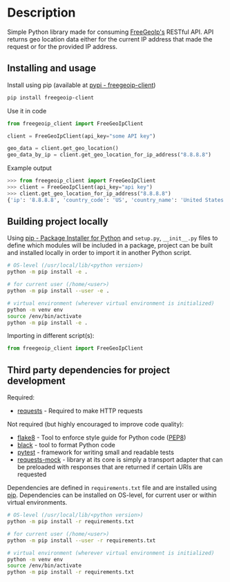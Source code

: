 # Description

Simple Python library made for consuming [FreeGeoIp's](https://freegeoip.app/) RESTful API. API returns geo location data either for
the current IP address that made the request or for the provided IP address.

## Installing and usage

Install using pip (available at [pypi - freegeoip-client](https://pypi.org/project/freegeoip-client/))

```bash
pip install freegeoip-client
```

Use it in code

```python
from freegeoip_client import FreeGeoIpClient

client = FreeGeoIpClient(api_key="some API key")

geo_data = client.get_geo_location()
geo_data_by_ip = client.get_geo_location_for_ip_address("8.8.8.8")
```

Example output

```python
>>> from freegeoip_client import FreeGeoIpClient
>>> client = FreeGeoIpClient(api_key="api key")
>>> client.get_geo_location_for_ip_address("8.8.8.8")
{'ip': '8.8.8.8', 'country_code': 'US', 'country_name': 'United States', 'region_code': '', 'region_name': '', 'city': '', 'zip_code': '', 'time_zone': 'America/Chicago', 'latitude': 37.751, 'longitude': -97.822, 'metro_code': 0}
```

## Building project locally

Using [pip - Package Installer for Python](https://pip.pypa.io/en/stable/) and `setup.py`, `__init__.py` files to define which modules will be included in a package, project can be built and installed locally in order to import it in another Python script.

```bash
# OS-level (/usr/local/lib/<python version>)
python -m pip install -e .

# for current user (/home/<user>)
python -m pip install --user -e .

# virtual environment (wherever virtual environment is initialized)
python -m venv env
source /env/bin/activate
python -m pip install -e .
```

Importing in different script(s):

```python
from freegeoip_client import FreeGeoIpClient
```

## Third party dependencies for project development

Required:

- [requests](https://docs.python-requests.org/en/latest/) - Required to make HTTP requests

Not required (but highly encouraged to improve code quality):

- [flake8](https://flake8.pycqa.org/en/latest/) - Tool to enforce style guide for Python code ([PEP8](https://www.python.org/dev/peps/pep-0008/))
- [black](https://github.com/psf/black) - tool to format Python code
- [pytest](https://docs.pytest.org/en/7.0.x/) - framework for writing small and readable tests
- [requests-mock](https://requests-mock.readthedocs.io/en/latest/overview.html) - library at its core is simply a transport adapter that can be preloaded with responses that are returned if certain URIs are requested

Dependencies are defined in `requirements.txt` file and are installed using [pip](https://pip.pypa.io/en/stable/). Dependencies can be installed on OS-level, for current user or within virtual environments.

```bash
# OS-level (/usr/local/lib/<python version>)
python -m pip install -r requirements.txt

# for current user (/home/<user>)
python -m pip install --user -r requirements.txt

# virtual environment (wherever virtual environment is initialized)
python -m venv env
source /env/bin/activate
python -m pip install -r requirements.txt
```

